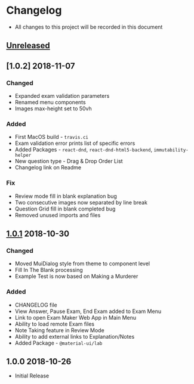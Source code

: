 # Changelog

- All changes to this project will be recorded in this document

## [Unreleased]

## [1.0.2] 2018-11-07

### Changed

- Expanded exam validation parameters
- Renamed menu components
- Images max-height set to 50vh

### Added

- First MacOS build - `travis.ci`
- Exam validation error prints list of specific errors
- Added Packages - `react-dnd`, `react-dnd-html5-backend`, `immutability-helper`
- New question type - Drag & Drop Order List
- Changelog link on Readme

### Fix

- Review mode fill in blank explanation bug
- Two consecutive images now separated by line break
- Question Grid fill in blank completed bug
- Removed unused imports and files

## [1.0.1] 2018-10-30

### Changed

- Moved MuiDialog style from theme to component level
- Fill In The Blank processing
- Example Test is now based on Making a Murderer

### Added

- CHANGELOG file
- View Answer, Pause Exam, End Exam added to Exam Menu
- Link to open Exam Maker Web App in Main Menu
- Ability to load remote Exam files
- Note Taking feature in Review Mode
- Ability to add external links to Explanation/Notes
- Added Package - `@material-ui/lab`

## 1.0.0 2018-10-26

- Initial Release

[unreleased]: https://github.com/benjaminadk/electron-exam/compare/v1.0.0...HEAD
[1.0.1]: https://github.com/benjaminadk/electron-exam/compare/v1.0.0...v1.0.1
